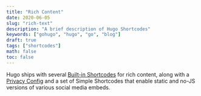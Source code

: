 ```yaml
---
title: "Rich Content"
date: 2020-06-05
slug: "rich-text"
description: "A brief description of Hugo Shortcodes"
keywords: ["gohugo", "hugo", "go", "blog"]
draft: true
tags: ["shortcodes"]
math: false
toc: false
---
```


Hugo ships with several [Built-in
Shortcodes](https://gohugo.io/content-management/shortcodes/#use-hugo-s-built-in-shortcodes)
for rich content, along with a [Privacy
Config](https://gohugo.io/about/hugo-and-gdpr/) and a set of Simple Shortcodes
that enable static and no-JS versions of various social media embeds.
